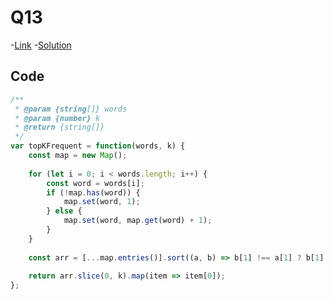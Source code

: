 # Q13

-[Link](https://leetcode.com/problems/top-k-frequent-words/)
-[Solution](https://leetcode.com/problems/top-k-frequent-words/submissions/888307577/)

## Code

```js
/**
 * @param {string[]} words
 * @param {number} k
 * @return {string[]}
 */
var topKFrequent = function(words, k) {
    const map = new Map();
    
    for (let i = 0; i < words.length; i++) {
        const word = words[i];
        if (!map.has(word)) {
            map.set(word, 1);
        } else {
            map.set(word, map.get(word) + 1);
        }
    }
    
    const arr = [...map.entries()].sort((a, b) => b[1] !== a[1] ? b[1] - a[1] : a[0].localeCompare(b[0]));
    
    return arr.slice(0, k).map(item => item[0]);
};
```